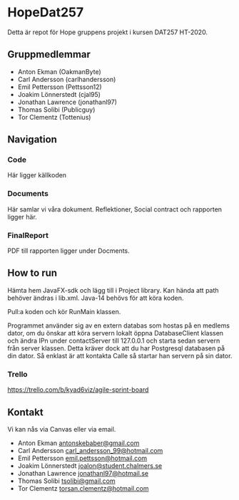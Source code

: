 # HopeDat257
Detta är repot för Hope gruppens projekt i kursen DAT257 HT-2020.

## Gruppmedlemmar
- Anton Ekman (OakmanByte)
- Carl Andersson (carlhandersson)
- Emil Pettersson (Pettsson12)
- Joakim Lönnerstedt (cjal95)
- Jonathan Lawrence (jonathanl97)
- Thomas Solibi (Publicguy)
- Tor Clementz (Tottenius)

## Navigation
### Code
Här ligger källkoden
### Documents
Här samlar vi våra dokument. Reflektioner, Social contract och rapporten ligger här.

### FinalReport
PDF till rapporten ligger under Docments.

## How to run
Hämta hem JavaFX-sdk och lägg till i Project library. Kan hända att path behöver ändras i lib.xml.
Java-14 behövs för att köra koden.

Pull:a koden och kör RunMain klassen.

Programmet använder sig av en extern databas som hostas på en medlems dator, om du önskar att köra servern
lokalt öppna DatabaseClient klassen och ändra IPn under contactServer till 127.0.0.1 och starta
sedan servern från server klassen. 
Detta kräver dock att du har Postgresql databasen på din dator.
Så enklast är att kontakta Calle så startar han servern på sin dator.

### Trello
https://trello.com/b/kyad6viz/agile-sprint-board


## Kontakt
Vi kan nås via Canvas eller via email.
- Anton Ekman antonskebaber@gmail.com
- Carl Andersson carl_andersson_99@hotmail.com
- Emil Pettersson emil.pettsson@hotmail.com
- Joakim Lönnerstedt joalon@student.chalmers.se
- Jonathan Lawrence jonathanl97@hotmail.se
- Thomas Solibi tsolibi@gmail.com
- Tor Clementz torsan.clementz@hotmail.com
